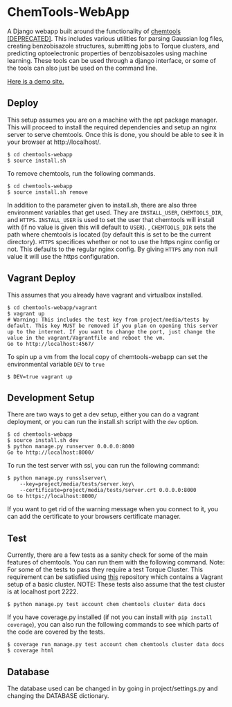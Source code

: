 ChemTools-WebApp
================

A Django webapp built around the functionality of [chemtools [DEPRECATED]](https://github.com/crcollins/chemtools). This includes various utilities for parsing Gaussian log files, creating benzobisazole structures, submitting jobs to Torque clusters, and predicting optoelectronic properties of benzobisazoles using machine learning. These tools can be used through a django interface, or some of the tools can also just be used on the command line.


[Here is a demo site.](http://gauss.crcollins.com/)


Deploy
------

This setup assumes you are on a machine with the apt package manager. This will proceed to install the required dependencies and setup an nginx server to serve chemtools. Once this is done, you should be able to see it in your browser at http://localhost/.

    $ cd chemtools-webapp
    $ source install.sh

To remove chemtools, run the following commands.

    $ cd chemtools-webapp
    $ source install.sh remove

In addition to the parameter given to install.sh, there are also three environment variables that get used. They are `INSTALL_USER`, `CHEMTOOLS_DIR`, and `HTTPS`. `INSTALL_USER` is used to set the user that chemtools will install with (if no value is given this will default to `USER`). , `CHEMTOOLS_DIR` sets the path where chemtools is located (by default this is set to be the current directory). `HTTPS` specifices whether or not to use the https nginx config or not. This defaults to the regular nginx config. By giving `HTTPS` any non null value it will use the https configuration.


Vagrant Deploy
--------------

This assumes that you already have vagrant and virtualbox installed.

    $ cd chemtools-webapp/vagrant
    $ vagrant up
    # Warning: This includes the test key from project/media/tests by default. This key MUST be removed if you plan on opening this server up to the internet. If you want to change the port, just change the value in the vagrant/Vagrantfile and reboot the vm.
    Go to http://localhost:4567/

To spin up a vm from the local copy of chemtools-webapp can set the environmental variable `DEV` to `true`

    $ DEV=true vagrant up


Development Setup
-----------------

There are two ways to get a dev setup, either you can do a vagrant deployment, or you can run the install.sh script with the `dev` option.

    $ cd chemtools-webapp
    $ source install.sh dev
    $ python manage.py runserver 0.0.0.0:8000
    Go to http://localhost:8000/

To run the test server with ssl, you can run the following command:

    $ python manage.py runsslserver\
        --key=project/media/tests/server.key\
        --certificate=project/media/tests/server.crt 0.0.0.0:8000
    Go to https://localhost:8000/

If you want to get rid of the warning message when you connect to it, you can add the certificate to your browsers certificate manager.


Test
----

Currently, there are a few tests as a sanity check for some of the main features of chemtools. You can run them with the following command. Note: For some of the tests to pass they require a test Torque Cluster. This requirement can be satisfied using [this](https://github.com/crcollins/torquecluster) repository which contains a Vagrant setup of a basic cluster. NOTE: These tests also assume that the test cluster is at localhost port 2222.

    $ python manage.py test account chem chemtools cluster data docs

If you have coverage.py installed (if not you can install with `pip install coverage`), you can also run the following commands to see which parts of the code are covered by the tests.

    $ coverage run manage.py test account chem chemtools cluster data docs
    $ coverage html


Database
--------

The database used can be changed in by going in project/settings.py and changing the DATABASE dictionary.
